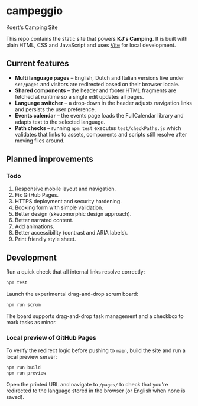 # campeggio
Koert's Camping Site

This repo contains the static site that powers **KJ's Camping**. It is built with plain HTML, CSS and JavaScript and uses [Vite](https://vitejs.dev/) for local development.

## Current features

- **Multi language pages** – English, Dutch and Italian versions live under `src/pages` and visitors are redirected based on their browser locale.
- **Shared components** – the header and footer HTML fragments are fetched at runtime so a single edit updates all pages.
- **Language switcher** – a drop-down in the header adjusts navigation links and persists the user preference.
- **Events calendar** – the events page loads the FullCalendar library and adapts text to the selected language.
- **Path checks** – running `npm test` executes `test/checkPaths.js` which validates that links to assets, components and scripts still resolve after moving files around.

## Planned improvements

### Todo
1. Responsive mobile layout and navigation.
2. Fix GitHub Pages.
3. HTTPS deployment and security hardening.
4. Booking form with simple validation.
5. Better design (skeuomorphic design approach).
6. Better narrated content.
7. Add animations.
8. Better accessibility (contrast and ARIA labels).
9. Print friendly style sheet.

## Development

Run a quick check that all internal links resolve correctly:

```bash
npm test
```

Launch the experimental drag-and-drop scrum board:

```bash
npm run scrum
```
The board supports drag-and-drop task management and a checkbox to mark tasks as minor.

### Local preview of GitHub Pages

To verify the redirect logic before pushing to `main`, build the site and run a local preview server:

```bash
npm run build
npm run preview
```

Open the printed URL and navigate to `/pages/` to check that you're redirected to the language stored in the browser (or English when none is saved).

